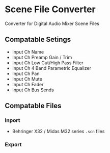 # Scene File Converter
Converter for Digital Audio Mixer Scene Files

## Compatable Setings
* Input Ch Name
* Input Ch Preamp Gain / Trim
* Input Ch Low Cut/High Pass Filter
* Input Ch 4 Band Parametric Equalizer
* Input Ch Pan
* Input Ch Mute
* Input Ch Fader
* Input Ch Bus Sends

## Compatable Files
### Inport
* Behringer X32 / Midas M32 series `.scn` files
### Export
